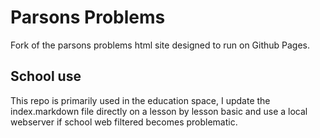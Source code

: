 # Parsons Problems
Fork of the parsons problems html site designed to run on Github Pages. 

## School use
This repo is primarily used in the education space, I update the index.markdown file directly on a lesson by lesson basic and use a local webserver if school web filtered becomes problematic.
